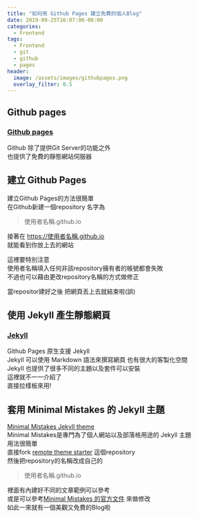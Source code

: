 ```yaml
---
title: "如何用 Github Pages 建立免費的個人Blog"
date: 2019-09-25T16:07:00-00:00
categories:
  - Frontend
tags:
  - Frontend
  - git
  - github
  - pages
header:
  image: /assets/images/githubpages.png
  overlay_filter: 0.5
---
```

<!-- # 如何用 Github Pages 建立免費的個人Blog -->

## Github pages
### [Github pages](https://pages.github.com/)
Github 除了提供Git Server的功能之外  
也提供了免費的靜態網站伺服器  


## 建立 Github Pages
建立Github Pages的方法很簡單  
在Github新建一個repository 名字為  
> 使用者名稱.github.io  

接著在 https://使用者名稱.github.io    
就能看到你放上去的網站

這裡要特別注意  
使用者名稱填入任何非該repository擁有者的帳號都會失敗  
不過也可以藉由更改repository名稱的方式做修正

當repositor建好之後 把網頁丟上去就結束啦(誤)


## 使用 Jekyll 產生靜態網頁
### [Jekyll](https://jekyllrb.com/)
Github Pages 原生支援 Jekyll  
Jekyll 可以使用 Markdown 語法來撰寫網頁 也有很大的客製化空間  
Jekyll 也提供了很多不同的主題以及套件可以安裝  
這裡就不一一介紹了  
直接拉樣板來用!


## 套用 Minimal Mistakes 的 Jekyll 主題
[Minimal Mistakes Jekyll theme](https://mmistakes.github.io/minimal-mistakes/)  
Minimal Mistakes是專門為了個人網站以及部落格用途的 Jekyll 主題  
用法很簡單  
直接fork [remote theme starter](https://github.com/mmistakes/mm-github-pages-starter) 這個repository  
然後把repository的名稱改成自己的  
> 使用者名稱.github.io  


裡面有內建好不同的文章範例可以參考  
或是可以參考[Minimal Mistakes 的官方文件](https://mmistakes.github.io/minimal-mistakes/docs/quick-start-guide/) 來做修改  
如此一來就有一個美觀又免費的Blog啦